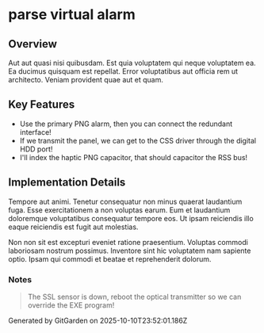 # parse virtual alarm

## Overview
Aut aut quasi nisi quibusdam. Est quia voluptatem qui neque voluptatem ea. Ea ducimus quisquam est repellat. Error voluptatibus aut officia rem ut architecto. Veniam provident quae aut et quam.

## Key Features
- Use the primary PNG alarm, then you can connect the redundant interface!
- If we transmit the panel, we can get to the CSS driver through the digital HDD port!
- I'll index the haptic PNG capacitor, that should capacitor the RSS bus!

## Implementation Details
Tempore aut animi. Tenetur consequatur non minus quaerat laudantium fuga. Esse exercitationem a non voluptas earum. Eum et laudantium doloremque voluptatibus consequatur tempore eos. Ut ipsam reiciendis illo eaque reiciendis est fugit aut molestias.
 Non non sit est excepturi eveniet ratione praesentium. Voluptas commodi laboriosam nostrum possimus. Inventore sint hic voluptatem nam sapiente optio. Ipsam qui commodi et beatae et reprehenderit dolorum.

### Notes
> The SSL sensor is down, reboot the optical transmitter so we can override the EXE program!

Generated by GitGarden on 2025-10-10T23:52:01.186Z